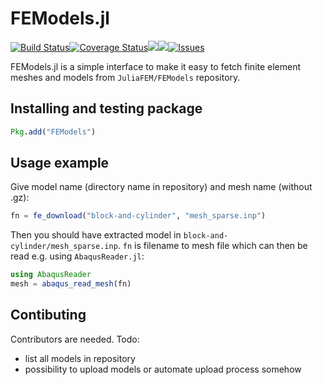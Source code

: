 # FEModels.jl

[![Build Status](https://travis-ci.org/JuliaFEM/FEModels.jl.svg?branch=master)](https://travis-ci.org/JuliaFEM/FEModels.jl)[![Coverage Status](https://coveralls.io/repos/github/JuliaFEM/FEModels.jl/badge.svg?branch=master)](https://coveralls.io/github/JuliaFEM/FEModels.jl?branch=master)[![](https://img.shields.io/badge/docs-stable-blue.svg)](https://juliafem.github.io/FEModels.jl/stable)[![](https://img.shields.io/badge/docs-latest-blue.svg)](https://juliafem.github.io/FEModels.jl/latest)[![Issues](https://img.shields.io/github/issues/JuliaFEM/FEModels.jl.svg)](https://github.com/JuliaFEM/FEModels.jl/issues)

FEModels.jl is a simple interface to make it easy to fetch finite element meshes
and models from `JuliaFEM/FEModels` repository.

## Installing and testing package

```julia
Pkg.add("FEModels")
```

## Usage example

Give model name (directory name in repository) and mesh name (without .gz):

```julia
fn = fe_download("block-and-cylinder", "mesh_sparse.inp")
```

Then you should have extracted model in `block-and-cylinder/mesh_sparse.inp`.
`fn` is filename to mesh file which can then be read e.g. using `AbaqusReader.jl`:

```julia
using AbaqusReader
mesh = abaqus_read_mesh(fn)
```

## Contibuting

Contributors are needed. Todo:

* list all models in repository
* possibility to upload models or automate upload process somehow
